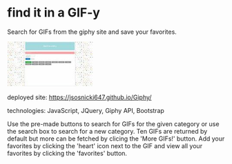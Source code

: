 # find it in a GIF-y

Search for GIFs from the giphy site and save your favorites.

![find it in a GIF-y](https://github.com/jsosnicki647/Bootstrap-Portfolio/blob/master/assets/images/gify.JPG)

deployed site: https://jsosnicki647.github.io/Giphy/

technologies: JavaScript, JQuery, Giphy API, Bootstrap

Use the pre-made buttons to search for GIFs for the given category or use the search box to search for a new category. Ten GIFs are returned by default but more can be fetched by clicing the 'More GIFs!' button. Add your favorites by clicking the 'heart' icon next to the GIF and view all your favorites by clicking the 'favorites' button.



